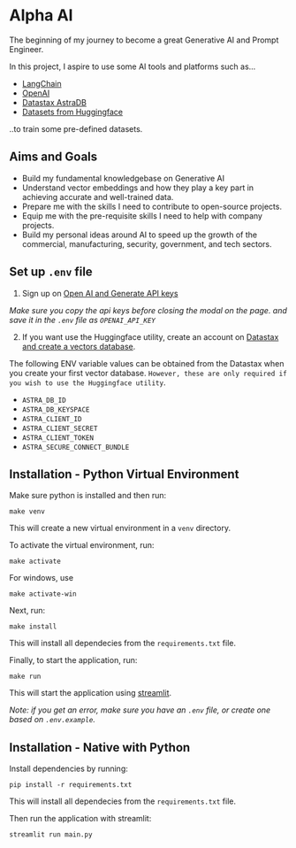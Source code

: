 # Alpha AI

The beginning of my journey to become a great Generative AI and Prompt Engineer.

In this project, I aspire to use some AI tools and platforms such as...
* [LangChain](https://python.langchain.com/docs/get_started/introduction)
* [OpenAI](https://openai.com)
* [Datastax AstraDB](https://www.datastax.com/)
* [Datasets from Huggingface](https://huggingface.co/)

..to train some pre-defined datasets.

## Aims and Goals
* Build my fundamental knowledgebase on Generative AI
* Understand vector embeddings and how they play a key part in achieving accurate and well-trained data.
* Prepare me with the skills I need to contribute to open-source projects.
* Equip me with the pre-requisite skills I need to help with company projects.
* Build my personal ideas around AI to speed up the growth of the commercial, manufacturing, security, government, and tech sectors.


## Set up `.env` file

1. Sign up on [Open AI and Generate API keys](https://platform.openai.com/account/api-keys)

*Make sure you copy the api keys before closing the modal on the page. and save it in the `.env` file as `OPENAI_API_KEY`*

2. If you want use the Huggingface utility, create an account on [Datastax and create a vectors database](https://docs.datastax.com/en/astra/astra-db-vector/get-started/quickstart.html).

The following ENV variable values can be obtained from the Datastax when you create your first vector database. `However, these are only required if you wish to use the Huggingface utility`.

* `ASTRA_DB_ID`
* `ASTRA_DB_KEYSPACE`
* `ASTRA_CLIENT_ID`
* `ASTRA_CLIENT_SECRET`
* `ASTRA_CLIENT_TOKEN`
* `ASTRA_SECURE_CONNECT_BUNDLE`


## Installation - Python Virtual Environment

Make sure python is installed and then run:
```
make venv
```
This will create a new virtual environment in a `venv` directory.


To activate the virtual environment, run:
```
make activate
```
For windows, use 
```
make activate-win
```

Next, run:
```
make install
```
This will install all dependecies from the `requirements.txt` file.


Finally, to start the application, run:
```
make run
```
This will start the application using [streamlit](https://streamlit.io).

*Note: if you get an error, make sure you have an `.env` file, or create one based on `.env.example`.*


## Installation - Native with Python

Install dependencies by running:

```
pip install -r requirements.txt
```

This will install all dependecies from the `requirements.txt` file.

Then run the application with streamlit:

```
streamlit run main.py
```

